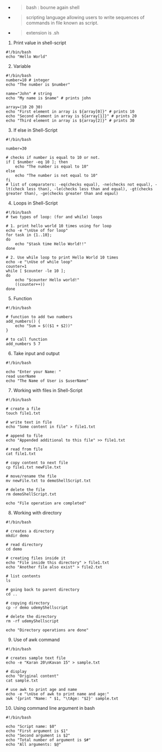 - >bash : bourne again shell
- >scripting language allowing users to write sequences of commands in file known as script.
- >extension is .sh

1. Print value in shell-script
```shell
#!/bin/bash
echo "Hello World"
```

2. Variable
```shell
#!/bin/bash
number=10 # integer
echo "The number is $number"

name="John" # string
echo "My name is $name" # prints john

array=(10 20 30)
echo "First element in array is ${array[0]}" # prints 10
echo "Second element in array is ${array[1]}" # prints 20
echo "Third element in array is ${array[2]}" # prints 30
```

3. If else in Shell-Script
```shell
#!/bin/bash

number=30

# checks if number is equal to 10 or not.
if [ $number -eq 10 ]; then
    echo "The number is equal to 10"
else
    echo "The number is not equal to 10"
fi
# list of comparaters: -eq(checks equal), -ne(checks not equal), -lt(check less than), -le(checks less than and equal), -gt(checks greater than), -ge(checks greater than and eqaul)
```

4. Loops in Shell-Script
```shell
#!/bin/bash
# two types of loop: (for and while) loops

# 1. print hello world 10 times using for loop
echo -e "\nUse of for loop"
for task in {1..10}; 
do
    echo "$task time Hello World!!"
done

# 2. Use while loop to print Hello World 10 times
echo -e "\nUse of while loop"
counter=1
while [ $counter -le 10 ]; 
do
    echo "$counter Hello world!"
    ((counter++))
done
```

5. Function 
```shell
#!/bin/bash

# function to add two numbers
add_numbers() {
    echo "Sum = $(($1 + $2))"
}

# to call function
add_numbers 5 7
```

6. Take input and output
```shell
#!/bin/bash

echo "Enter your Name: "
read userName
echo "The Name of User is $userName"
```

7. Working with files in Shell-Script
```shell
#!/bin/bash

# create a file
touch file1.txt

# write text in file
echo "Some content in file" > file1.txt

# append to file
echo "Appended additional to this file" >> file1.txt

# read from file
cat file1.txt

# copy content to next file
cp file1.txt newFile.txt

# move/rename the file
mv newFile.txt to demoShellScript.txt

# delete the file
rm demoShellScript.txt

echo "File operation are completed"
```

8. Working with directory
```shell
#!/bin/bash

# creates a directory
mkdir demo

# read directory
cd demo

# creating files inside it
echo "File inside this directory" > file1.txt
echo "Another file also exist" > file2.txt

# list contents
ls

# going back to parent directory
cd ..

# copying directory
cp -r demo udemyShellscript

# delete the directory
rm -rf udemyShellscript

echo "Directory operations are done"
```

9. Use of awk command
```shell
#!/bin/bash

# creates sample text file
echo -e "Karan 20\nKavan 15" > sample.txt

# display 
echo "Original content"
cat sample.txt

# use awk to print age and name
echo -e "\nUse of awk to print name and age:"
awk '{print "Name: " $1, "\tAge: "$2}' sample.txt
```

10. Using command line argument in bash
```shell
#!/bin/bash

echo "Script name: $0"
echo "First argument is $1"
echo "Second argument is $2"
echo "Total number of argument is $#"
echo "All arguments: $@"
```